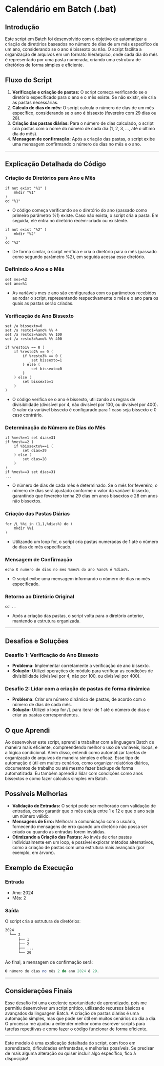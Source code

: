 # Calendário em Batch (.bat)


## Introdução
Este script em Batch foi desenvolvido com o objetivo de automatizar a criação de diretórios baseados no número de dias de um mês específico de um ano, considerando se o ano é bissexto ou não. O script facilita a organização de arquivos em um formato hierárquico, onde cada dia do mês é representado por uma pasta numerada, criando uma estrutura de diretórios de forma simples e eficiente.

## Fluxo do Script
1. **Verificação e criação de pastas:** O script começa verificando se o diretório especificado para o ano e o mês existe. Se não  existir, ele cria as pastas necessárias.
2. **Cálculo de dias do mês:** O script calcula o número de dias de um mês específico, considerando se o ano é bissexto (fevereiro com 29 dias ou 28).
3. **Criação das pastas diárias:** Para o número de dias calculado, o script cria pastas com o nome do número de cada dia (1, 2, 3, ..., até o último dia do mês).
4. **Mensagem de confirmação:** Após a criação das pastas, o script exibe uma mensagem confirmando o número de dias no mês e o ano.

---

## Explicação Detalhada do Código
### Criação de Diretórios para Ano e Mês


```batch
if not exist "%1" (
    mkdir "%1"
)
cd "%1"
```

- O código começa verificando se o diretório do ano (passado como primeiro parâmetro %1) existe. Caso não exista, o script cria a pasta. Em seguida, ele entra no diretório recém-criado ou existente.


```batch
if not exist "%2" (
    mkdir "%2"
)
cd "%2"
```

- De forma similar, o script verifica e cria o diretório para o mês (passado como segundo parâmetro %2), em seguida acessa esse diretório.


### Definindo o Ano e o Mês


```batch
set mes=%2
set ano=%1
```


- As variáveis mes e ano são configuradas com os parâmetros recebidos ao rodar o script, representando respectivamente o mês e o ano para os quais as pastas serão criadas.


### Verificação de Ano Bissexto


```batch
set /a bissexto=0
set /a resto1=%ano% %% 4
set /a resto2=%ano% %% 100
set /a resto3=%ano% %% 400

if %resto1% == 0 (
    if %resto2% == 0 (
        if %resto3% == 0 (
            set bissexto=1
        ) else (
            set bissexto=0
        )
    ) else (
        set bissexto=1
    )
)
```


- O código verifica se o ano é bissexto, utilizando as regras de divisibilidade (divisível por 4, não divisível por 100, ou divisível por 400). O valor da variável bissexto é configurado para 1 caso seja bissexto e 0 caso contrário.


### Determinação do Número de Dias do Mês


```batch
if %mes%==1 set dias=31
if %mes%==2 (
    if %bissexto%==1 (
        set dias=29
    ) else (
        set dias=28
    )
)
if %mes%==3 set dias=31
...
```


- O número de dias de cada mês é determinado. Se o mês for fevereiro, o número de dias será ajustado conforme o valor da variável bissexto, garantindo que fevereiro tenha 29 dias em anos bissextos e 28 em anos não bissextos.


### Criação das Pastas Diárias


```batch
for /L %%i in (1,1,%dias%) do (
    mkdir %%i
)
```


- Utilizando um loop for, o script cria pastas numeradas de 1 até o número de dias do mês especificado.


### Mensagem de Confirmação


```batch
echo O numero de dias no mes %mes% do ano %ano% é %dias%.
```


- O script exibe uma mensagem informando o número de dias no mês especificado.


### Retorno ao Diretório Original


```batch
cd ..
```


- Após a criação das pastas, o script volta para o diretório anterior, mantendo a estrutura organizada.


---


## Desafios e Soluções

### Desafio 1: Verificação do Ano Bissexto
- **Problema:** Implementar corretamente a verificação de ano bissexto.
- **Solução:** Utilizei operações de módulo para verificar as condições de divisibilidade (divisível por 4, não por 100, ou divisível por 400).


### Desafio 2: Lidar com a criação de pastas de forma dinâmica
- **Problema:** Criar um número dinâmico de pastas, de acordo com o número de dias de cada mês.
- **Solução:** Utilizei o loop for /L para iterar de 1 até o número de dias e criar as pastas correspondentes.


## O que Aprendi
Ao desenvolver este script, aprendi a trabalhar com a linguagem Batch de maneira mais eficiente, compreendendo melhor o uso de variáveis, loops, e a lógica condicional. Além disso, entendi como automatizar tarefas de organização de arquivos de maneira simples e eficaz.
Esse tipo de automação é útil em muitos cenários, como organizar relatórios diários, documentos de trabalho ou até mesmo fazer backups de forma automatizada. Eu também aprendi a lidar com condições como anos bissextos e como fazer cálculos simples em Batch.


## Possíveis Melhorias
- **Validação de Entradas:** O script pode ser melhorado com validação de entradas, como garantir que o mês esteja entre 1 e 12 e que o ano seja um número válido.
- **Mensagens de Erro:** Melhorar a comunicação com o usuário, fornecendo mensagens de erro quando um diretório não possa ser criado ou quando as entradas forem inválidas.
- **Otimizando a Criação das Pastas:** Ao invés de criar pastas individualmente em um loop, é possível explorar métodos alternativos, como a criação de pastas com uma estrutura mais avançada (por exemplo, em árvore).


## Exemplo de Execução
### Entrada
- Ano: 2024
- Mês: 2
### Saída
O script cria a estrutura de diretórios:


```markdown
2024
  └── 2
      ├── 1
      ├── 2
      ├── ...
      └── 29
```


Ao final, a mensagem de confirmação será:


```perl
O número de dias no mês 2 do ano 2024 é 29.
```

---


## Considerações Finais
Esse desafio foi uma excelente oportunidade de aprendizado, pois me permitiu desenvolver um script prático, utilizando recursos básicos e avançados da linguagem Batch. A criação de pastas diárias é uma automação simples, mas que pode ser útil em muitos cenários do dia a dia. O processo me ajudou a entender melhor como escrever scripts para tarefas repetitivas e como fazer o código funcionar de forma eficiente.

---

Este modelo é uma explicação detalhada do script, com foco em aprendizado, dificuldades enfrentadas, e melhorias possíveis. Se precisar de mais alguma alteração ou quiser incluir algo específico, fico à disposição!
